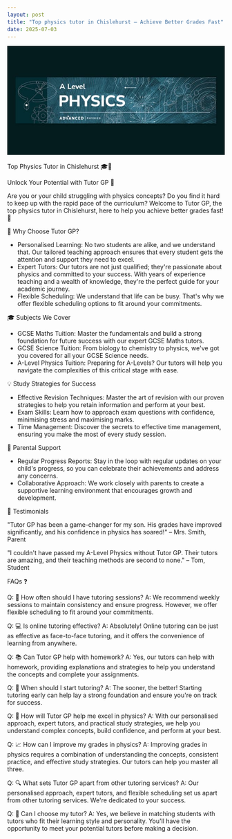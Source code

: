 ```yaml
---
layout: post
title: "Top physics tutor in Chislehurst – Achieve Better Grades Fast"
date: 2025-07-03
---
```


![Top physics tutor in Chislehurst – Achieve Better Grades Fast](/assets/images/Master-A-Level-Physics-with-Personalised-Tuition-in-Sidcup.jpg)

Top Physics Tutor in Chislehurst 🎓🔬

Unlock Your Potential with Tutor GP 🚀

Are you or your child struggling with physics concepts? Do you find it hard to keep up with the rapid pace of the curriculum? Welcome to Tutor GP, the top physics tutor in Chislehurst, here to help you achieve better grades fast! 🎉

🎯 Why Choose Tutor GP?

- Personalised Learning: No two students are alike, and we understand that. Our tailored teaching approach ensures that every student gets the attention and support they need to excel.
- Expert Tutors: Our tutors are not just qualified; they're passionate about physics and committed to your success. With years of experience teaching and a wealth of knowledge, they're the perfect guide for your academic journey.
- Flexible Scheduling: We understand that life can be busy. That's why we offer flexible scheduling options to fit around your commitments.

🎓 Subjects We Cover

- GCSE Maths Tuition: Master the fundamentals and build a strong foundation for future success with our expert GCSE Maths tutors.
- GCSE Science Tuition: From biology to chemistry to physics, we've got you covered for all your GCSE Science needs.
- A-Level Physics Tuition: Preparing for A-Levels? Our tutors will help you navigate the complexities of this critical stage with ease.

💡 Study Strategies for Success

- Effective Revision Techniques: Master the art of revision with our proven strategies to help you retain information and perform at your best.
- Exam Skills: Learn how to approach exam questions with confidence, minimising stress and maximising marks.
- Time Management: Discover the secrets to effective time management, ensuring you make the most of every study session.

🌟 Parental Support

- Regular Progress Reports: Stay in the loop with regular updates on your child's progress, so you can celebrate their achievements and address any concerns.
- Collaborative Approach: We work closely with parents to create a supportive learning environment that encourages growth and development.

💬 Testimonials

"Tutor GP has been a game-changer for my son. His grades have improved significantly, and his confidence in physics has soared!" – Mrs. Smith, Parent

"I couldn't have passed my A-Level Physics without Tutor GP. Their tutors are amazing, and their teaching methods are second to none." – Tom, Student

FAQs ❓

Q: 📅 How often should I have tutoring sessions?
A: We recommend weekly sessions to maintain consistency and ensure progress. However, we offer flexible scheduling to fit around your commitments.

Q: 💻 Is online tutoring effective?
A: Absolutely! Online tutoring can be just as effective as face-to-face tutoring, and it offers the convenience of learning from anywhere.

Q: 📚 Can Tutor GP help with homework?
A: Yes, our tutors can help with homework, providing explanations and strategies to help you understand the concepts and complete your assignments.

Q: 📅 When should I start tutoring?
A: The sooner, the better! Starting tutoring early can help lay a strong foundation and ensure you're on track for success.

Q: 🎯 How will Tutor GP help me excel in physics?
A: With our personalised approach, expert tutors, and practical study strategies, we help you understand complex concepts, build confidence, and perform at your best.

Q: 📈 How can I improve my grades in physics?
A: Improving grades in physics requires a combination of understanding the concepts, consistent practice, and effective study strategies. Our tutors can help you master all three.

Q: 🔍 What sets Tutor GP apart from other tutoring services?
A: Our personalised approach, expert tutors, and flexible scheduling set us apart from other tutoring services. We're dedicated to your success.

Q: 🤝 Can I choose my tutor?
A: Yes, we believe in matching students with tutors who fit their learning style and personality. You'll have the opportunity to meet your potential tutors before making a decision.
